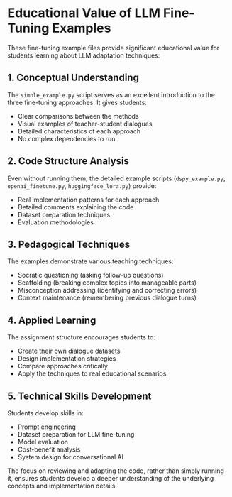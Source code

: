 # Educational Value of LLM Fine-Tuning Examples

These fine-tuning example files provide significant educational value for students learning about LLM adaptation techniques:

## 1. Conceptual Understanding

The `simple_example.py` script serves as an excellent introduction to the three fine-tuning approaches. It gives students:
- Clear comparisons between the methods
- Visual examples of teacher-student dialogues
- Detailed characteristics of each approach
- No complex dependencies to run

## 2. Code Structure Analysis

Even without running them, the detailed example scripts (`dspy_example.py`, `openai_finetune.py`, `huggingface_lora.py`) provide:
- Real implementation patterns for each approach
- Detailed comments explaining the code
- Dataset preparation techniques
- Evaluation methodologies

## 3. Pedagogical Techniques

The examples demonstrate various teaching techniques:
- Socratic questioning (asking follow-up questions)
- Scaffolding (breaking complex topics into manageable parts)
- Misconception addressing (identifying and correcting errors)
- Context maintenance (remembering previous dialogue turns)

## 4. Applied Learning

The assignment structure encourages students to:
- Create their own dialogue datasets
- Design implementation strategies
- Compare approaches critically
- Apply the techniques to real educational scenarios

## 5. Technical Skills Development

Students develop skills in:
- Prompt engineering
- Dataset preparation for LLM fine-tuning
- Model evaluation
- Cost-benefit analysis
- System design for conversational AI

The focus on reviewing and adapting the code, rather than simply running it, ensures students develop a deeper understanding of the underlying concepts and implementation details. 